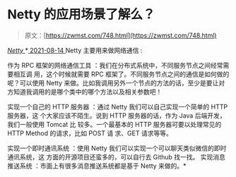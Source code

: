 <!--yml
category: 未分类
date: 0001-01-01 00:00:00
-->

# Netty 的应用场景了解么？

> 原文：[https://zwmst.com/748.html](https://zwmst.com/748.html)

   [ *Netty* ](https://zwmst.com/netty)*[ <time datetime="2021-08-14T08:02:44+08:00"> 2021-08-14 </time> ](https://zwmst.com/748.html)  Netty 主要用来做网络通信 :

作为 RPC 框架的网络通信工具 ：我们在分布式系统中，不同服务节点之间经常需要相互调 用，这个时候就需要 RPC 框架了。不同服务节点之间的通信是如何做的呢？可以使用 Netty 来做。比如我调用另外一个节点的方法的话，至少是要让对方知道我调用的是哪个类中的哪个方法以及相关参数吧！

实现一个自己的 HTTP 服务器 ：通过 Netty 我们可以自己实现一个简单的 HTTP 服务器，这 个大家应该不陌生。说到 HTTP 服务器的话，作为 Java 后端开发，我们一般使用 Tomcat 比 较多。一个最基本的 HTTP 服务器可要以处理常见的 HTTP Method 的请求，比如 POST 请 求、GET 请求等等。

实现一个即时通讯系统 ：使用 Netty 我们可以实现一个可以聊天类似微信的即时通讯系统，这 方面的开源项目还蛮多的，可以自行去 Github 找一找。 实现消息推送系统 ：市面上有很多消息推送系统都是基于 Netty 来做的。*